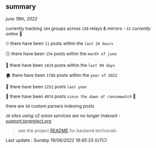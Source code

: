 
## summary
_june 19th, 2022_

currently tracking `104` groups across `150` relays & mirrors - _`51` currently online_ 📡

⏲ there have been `11` posts within the `last 24 hours`

🕓 there have been `154` posts within the `month of june`

📅 there have been `1019` posts within the `last 90 days`

🏚 there have been `1788` posts within the `year of 2022`

🚀 there have been `2252` posts `last year`

🦕 there have been `4074` posts `since the dawn of ransomwatch` 🐣

there are `50` custom parsers indexing posts

_`20` sites using v2 onion services are no longer indexed - [support.torproject.org](https://support.torproject.org/onionservices/v2-deprecation/)_

> see the project [README](https://github.com/jmousqueton/ransomwatch#readme) for backend technicals



Last update : _Sunday 19/06/2022 18:45:33 (UTC)_

